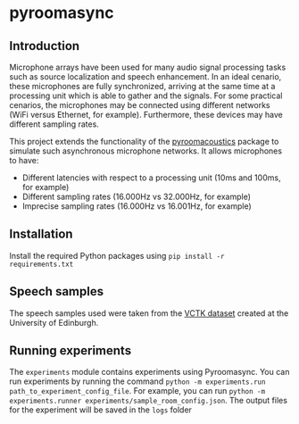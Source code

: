 # pyroomasync

## Introduction

Microphone arrays have been used for many audio signal processing tasks such as source localization and speech enhancement. In an ideal cenario, these microphones are fully synchronized, arriving at the same time at a processing unit which is able to gather and the signals. For some practical cenarios, the microphones may be connected using different networks (WiFi versus Ethernet, for example). Furthermore, these devices may have different sampling rates.

This project extends the functionality of the [pyroomacoustics](https://github.com/LCAV/pyroomacoustics/)
package to simulate such asynchronous microphone networks. It allows microphones to have:

* Different latencies with respect to a processing unit (10ms and 100ms, for example)
* Different sampling rates (16.000Hz vs 32.000Hz, for example)
* Imprecise sampling rates (16.000Hz vs 16.001Hz, for example)


## Installation
Install the required Python packages using `pip install -r requirements.txt`

## Speech samples 
The speech samples used were taken from the [VCTK dataset](https://datashare.ed.ac.uk/handle/10283/2950) created at the University of Edinburgh.

## Running experiments
The `experiments` module contains experiments using Pyroomasync.
You can run experiments by running the command `python -m experiments.run path_to_experiment_config_file`. For example, you can run `python -m experiments.runner experiments/sample_room_config.json`. The output files for the experiment will be saved in the `logs` folder